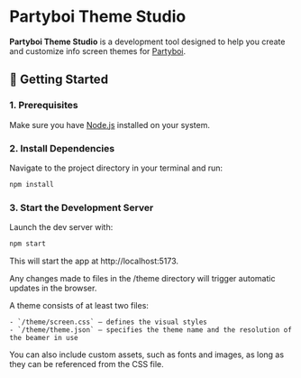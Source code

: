 # Partyboi Theme Studio

**Partyboi Theme Studio** is a development tool designed to help you create and customize info screen themes for [Partyboi](https://example.com).

## 🚀 Getting Started

### 1. Prerequisites

Make sure you have [Node.js](https://nodejs.org/en) installed on your system.

### 2. Install Dependencies

Navigate to the project directory in your terminal and run:

```bash
npm install
```

### 3. Start the Development Server

Launch the dev server with:

```bash
npm start
```

This will start the app at http://localhost:5173.

Any changes made to files in the /theme directory will trigger automatic updates in the browser.

A theme consists of at least two files:

    - `/theme/screen.css` — defines the visual styles
    - `/theme/theme.json` — specifies the theme name and the resolution of the beamer in use

You can also include custom assets, such as fonts and images, as long as they can be referenced from the CSS file.

